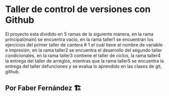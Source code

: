 # Taller de control de versiones con Github
El proyecto esta dividido en 5 ramas de la siguiente manera, en la rama principal(main) se encuentra vacio, en la rama taller1 se encuentran los ejercicios
del primer taller de cantera # 1 el cuál tiene el nombre de variable e impresión, en la rama taller2 se encuentra el desarrollo del segundo taller condicionales,
en la rama taller3 contiene el taller de ciclos, la rama taller4 la entrega del taller de arreglos, mientras que la rama taller5 se encuentra la entrega del 
taller defunciones y se evalua lo aprendido en las clases de git, github.

###



## Por Faber Fernández :building_construction:






